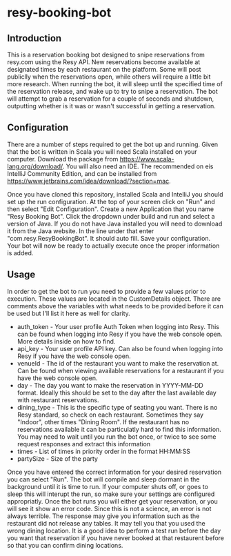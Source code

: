 # resy-booking-bot
## Introduction
This is a reservation booking bot designed to snipe reservations from resy.com using the Resy API.  New
reservations become available at designated times by each restaurant on the platform. Some will post publiclly when the reservations open, while others will require a little bit more research. When running the bot, it will sleep
until the specified time of the reservation release, and wake up to try to snipe a reservation.  The bot will attempt to grab a reservation for a couple of seconds
and shutdown, outputting whether is it was or wasn't successful in getting a reservation.

## Configuration
There are a number of steps required to get the bot up and running. Given that the bot is written in Scala you will need Scala installed on your computer. Download the package from https://www.scala-lang.org/download/. You will also need an IDE. The recommended on eis IntelliJ Community Edition, and can be installed from https://www.jetbrains.com/idea/download/?section=mac.

Once you have cloned this repository, installed Scala and IntelliJ you should set up the run configuration. At the top of your screen click on "Run" and then select "Edit Configuration". Create a new Application that you name "Resy Booking Bot". Click the dropdown under build and run and select a version of Java. If you do not have Java installed you will need to download it from the Java website. In the line under that enter "com.resy.ResyBookingBot". It should auto fill. Save your configuration. Your bot will now be ready to actually execute once the proper information is added. 

## Usage
In order to get the bot to run you need to provide a few values prior to execution. These values are located in the CustomDetails object.
There are comments above the variables with what needs to be provided before it can be used but I'll list it here as well for clarity.
* auth_token - Your user profile Auth Token when logging into Resy.  This can be found when logging into Resy if you have the web console open. More details inside on how to find.
* api_key - Your user profile API key.  Can also be found when logging into Resy if you have the web console open.
* venueId - The id of the restaurant you want to make the reservation at. Can be found when viewing available reservations for a restaurant if you have the web console open.
* day - The day you want to make the reservation in YYYY-MM-DD format.  Ideally this should be set to the day after the last available day with restaurant reservations.
* dining_type - This is the specific type of seating you want. There is no Resy standard, so check on each restaurant. Sometimes they say "Indoor", other times "Dining Room". If the restaurant has no reservations available it can be particulatly hard to find this information. You may need to wait until you run the bot once, or twice to see some request responses and extract this information
* times - List of times in priority order in the format HH:MM:SS
* partySize - Size of the party

Once you have entered the correct information for your desired reservation you can select "Run". The bot will compile and sleep dormant in the background until it is time to run. If your computer shuts off, or goes to sleep this will interupt the run, so make sure your settings are configured appropriatly. Once the bot runs you will either get your reservation, or you will see it show an error code. Since this is not a science, an error is not always terrible. The response may give you information such as the restaurant did not release any tables. It may tell you that you used the wrong dining location. It is a good idea to perform a test run before the day you want that reservation if you have never booked at that restaurent before so that you can confirm dining locations.  
